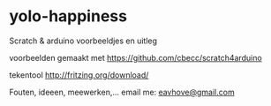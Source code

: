# yolo-happiness

Scratch & arduino voorbeeldjes en uitleg

voorbeelden gemaakt met
https://github.com/cbecc/scratch4arduino

tekentool
http://fritzing.org/download/

Fouten, ideeen, meewerken,...
email me: eavhove@gmail.com